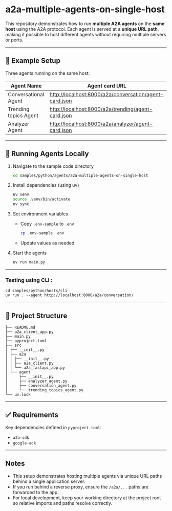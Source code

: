 # a2a-multiple-agents-on-single-host

This repository demonstrates how to run **multiple A2A agents** on the **same host** using the A2A protocol.
Each agent is served at a **unique URL path**, making it possible to host different agents without requiring multiple servers or ports.

---

## 📌 Example Setup

Three agents running on the same host:

| Agent Name            | Agent card URL                                                                                                    |
|-----------------------|-------------------------------------------------------------------------------------------------------------------|
| Conversational Agent  | [http://localhost:8000/a2a/conversation/agent-card.json](http://localhost:8000/a2a/conversation/agent-card.json) |
| Trending topics Agent | [http://localhost:8000/a2a/trending/agent-card.json](http://localhost:8000/a2a/trending/agent-card.json) |
| Analyzer Agent        | [http://localhost:8000/a2a/analyzer/agent-card.json](http://localhost:8000/a2a/analyzer/agent-card.json) |


---

## 🚀 Running Agents Locally

1. Navigate to the sample code directory 
    ```bash
    cd samples/python/agents/a2a-multiple-agents-on-single-host
    ```

2.  Install dependencies (using uv)
    ```bash
    uv venv
    source .venv/bin/activate
    uv sync
    ```

3.  Set environment variables
    *   Copy `.env-sample` to `.env`
        ```bash
        cp .env-sample .env
        ```
    *   Update values as needed

4.  Start the agents
    ```bash
    uv run main.py
    ```

---

### Testing using CLI :

```shell
cd samples/python/hosts/cli
uv run . --agent http://localhost:8000/a2a/conversation/
```
   
---
## 📂 Project Structure

```text
├── README.md
├── a2a_client_app.py
├── main.py
├── pyproject.toml
├── src
│ ├── __init__.py
│ ├── a2a
│ │ ├── __init__.py
│ │ ├── a2a_client.py
│ │ └── a2a_fastapi_app.py
│ └── agent
│     ├── __init__.py
│     ├── analyzer_agent.py
│     ├── conversation_agent.py
│     └── trending_topics_agent.py
└── uv.lock

```

---

## ✅ Requirements

Key dependencies defined in `pyproject.toml`:

*   `a2a-sdk`
*   `google-adk`

---

## Notes

- This setup demonstrates hosting multiple agents via unique URL paths behind a single application server.
- If you run behind a reverse proxy, ensure the `/a2a/...` paths are forwarded to the app.
- For local development, keep your working directory at the project root so relative imports and paths resolve correctly.